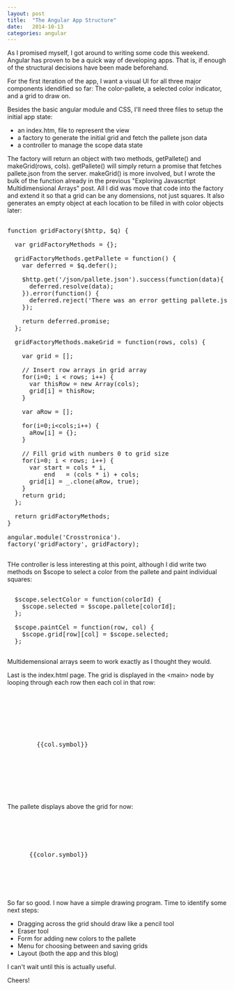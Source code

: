 ```yaml
---
layout: post
title:  "The Angular App Structure"
date:   2014-10-13
categories: angular
---
```


As I promised myself, I got around to writing some code this weekend. Angular has proven to be a quick way of developing apps. That is, if enough of the structural decisions have been made beforehand.

For the first iteration of the app, I want a visual UI for all three major components idendified so far: The color-pallete, a selected color indicator, and a grid to draw on.

Besides the basic angular module and CSS, I'll need three files to setup the initial app state:
- an index.htm, file to represent the view
- a factory to generate the initial grid and fetch the pallete json data
- a controller to manage the scope data state

The factory will return an object with two methods, getPallete() and makeGrid(rows, cols). getPallete() will simply return a promise that fetches pallete.json from the server. makeGrid() is more involved, but I wrote the bulk of the function already in the previous "Exploring Javascrtipt Multidimensional Arrays" post. All I did was move that code into the factory and extend it so that a grid can be any domensions, not just squares. It also generates an empty object at each location to be filled in with color objects later:

<pre>

function gridFactory($http, $q) {

  var gridFactoryMethods = {};

  gridFactoryMethods.getPallete = function() {
    var deferred = $q.defer();

    $http.get('/json/pallete.json').success(function(data){
      deferred.resolve(data);
    }).error(function() {
      deferred.reject('There was an error getting pallete.json');
    });

    return deferred.promise;
  };

  gridFactoryMethods.makeGrid = function(rows, cols) {

    var grid = [];

    // Insert row arrays in grid array
    for(i=0; i < rows; i++) {
      var thisRow = new Array(cols);
      grid[i] = thisRow;
    }

    var aRow = [];

    for(i=0;i&lt;cols;i++) {
      aRow[i] = {};
    }

    // Fill grid with numbers 0 to grid size
    for(i=0; i < rows; i++) {
      var start = cols * i,
          end   = (cols * i) + cols;
      grid[i] = _.clone(aRow, true);
    }
    return grid;
  };

  return gridFactoryMethods;
}

angular.module('Crosstronica').
factory('gridFactory', gridFactory);

</pre>

THe controller is less interesting at this point, although I did write two methods on $scope to select a color from the pallete and paint individual squares:

<pre>

  $scope.selectColor = function(colorId) {
    $scope.selected = $scope.pallete[colorId];
  };

  $scope.paintCel = function(row, col) {
    $scope.grid[row][col] = $scope.selected;
  };

</pre>

Multidemensional arrays seem to work exactly as I thought they would.

Last is the index.html page. The grid is displayed in the &lt;main&gt; node by looping through each row then each col in that row:

<pre>

  <div ng-repeat="row in grid track by $index" class="grid pattern-row">
    <div ng-repeat="col in row track by $index" class="grid">
      <div
        class="pattern-cel square"
        ng-click="paintCel($parent.$index, $index)"
        style="background-color: #{{col.rgb}};"
      >
        {{col.symbol}}
      </div>
    </div>
  </div>

</pre>

The pallete displays above the grid for now:

<pre>

  <div ng-repeat="color in pallete" class="color-pallete">
    <div
      ng-click="selectColor(color.c_id)"
      class="square"
      style="background-color: #{{color.rgb}};"
    >
      {{color.symbol}}
    </div>
  </div>

</pre>

So far so good. I now have a simple drawing program. Time to identify some next steps:

- Dragging across the grid should draw like a pencil tool
- Eraser tool
- Form for adding new colors to the pallete
- Menu for choosing between and saving grids
- Layout (both the app and this blog)

I can't wait until this is actually useful.

Cheers!
